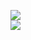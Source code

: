 [![](https://img.shields.io/badge/Made%20With-Github%20Spray-lightgrey.svg?style=for-the-badge&logo=github)](https://github.com/Annihil/github-spray#5122)  
[![](https://i.imgur.com/2DrTn0Z.gif)](https://github.com/Annihil/github-spray)